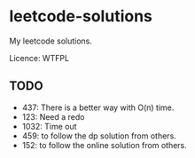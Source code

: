 # leetcode-solutions

My leetcode solutions.

Licence: WTFPL

## TODO

- 437: There is a better way with O(n) time.
- 123: Need a redo
- 1032: Time out
- 459: to follow the dp solution from others.
- 152: to follow the online solution from others.
